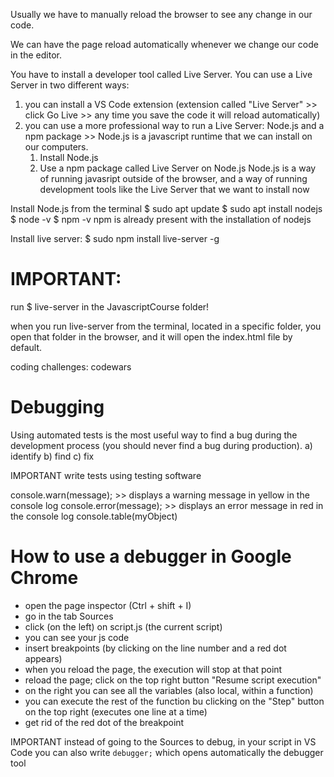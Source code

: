 Usually we have to manually reload the browser to see any change in our code.

We can have the page reload automatically whenever we change our code in the editor.

You have to install a developer tool called Live Server.
You can use a Live Server in two different ways:
1. you can install a VS Code extension (extension called "Live Server" >> click Go Live >> any time you save the code it will reload automatically)
2. you can use a more professional way to run a Live Server: Node.js and a npm package >> Node.js is a javascript runtime that we can install on our computers.
   1. Install Node.js
   2. Use a npm package called Live Server on Node.js
   Node.js is a way of running javasript outside of the browser, and a way of running development tools like the Live Server that we want to install now

Install Node.js from the terminal
$ sudo apt update
$ sudo apt install nodejs
$ node -v
$ npm -v
npm is already present with the installation of nodejs

Install live server:
$ sudo npm install live-server -g

# IMPORTANT:
run
$ live-server 
in the JavascriptCourse folder!

when you run live-server from the terminal, located in a specific folder, you open that folder in the browser, and it will open the index.html file by default.

coding challenges:
codewars

# Debugging
Using automated tests is the most useful way to find a bug during the development process (you should never find a bug during production).
a) identify
b) find
c) fix

IMPORTANT write tests using testing software

console.warn(message); >> displays a warning message in yellow in the console log
console.error(message); >> displays an error message in red in the console log
console.table(myObject)

# How to use a debugger in Google Chrome
- open the page inspector (Ctrl + shift + I)
- go in the tab Sources
- click (on the left) on script.js (the current script)
- you can see your js code
- insert breakpoints (by clicking on the line number and a red dot appears)
- when you reload the page, the execution will stop at that point
- reload the page; click on the top right button "Resume script execution"
- on the right you can see all the variables (also local, within a function)
- you can execute the rest of the function bu clicking on the "Step" button on the top right (executes one line at a time)
- get rid of the red dot of the breakpoint

IMPORTANT instead of going to the Sources to debug, in your script in VS Code you can also write
`debugger;` which opens automatically the debugger tool